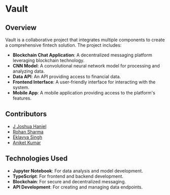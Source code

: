 # Vault

## Overview

Vault is a collaborative project that integrates multiple components to create a comprehensive fintech solution. The project includes:

- **Blockchain Chat Application**: A decentralized messaging platform leveraging blockchain technology.
- **CNN Model**: A convolutional neural network model for processing and analyzing data.
- **Data API**: An API providing access to financial data.
- **Frontend Interface**: A user-friendly interface for interacting with the system.
- **Mobile App**: A mobile application providing access to the platform's features.

## Contributors

- [J Joshua Haniel](https://github.com/joshuahanielgts)
- [Rohan Sharma](https://github.com/KnightofInd)
- [Eklavya Singh](https://github.com/eklavyabytesquad)
- [Aniket Kumar](https://github.com/Aniks18)

## Technologies Used

- **Jupyter Notebook**: For data analysis and model development.
- **TypeScript**: For frontend and backend development.
- **Blockchain**: For secure and decentralized messaging.
- **API Development**: For creating and managing data endpoints.
